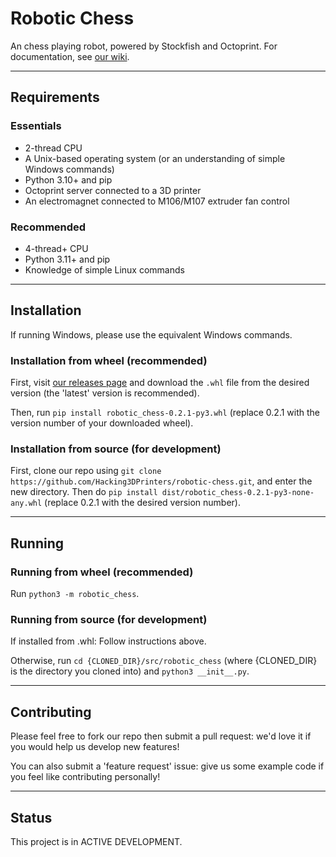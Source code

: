 # Robotic Chess

An chess playing robot, powered by Stockfish and Octoprint.
For documentation, see [our wiki](https://github.com/Hacking3DPrinters/robotic-chess/wiki).

---

## Requirements

### Essentials
* 2-thread CPU
* A Unix-based operating system (or an understanding of simple Windows commands)
* Python 3.10+ and pip
* Octoprint server connected to a 3D printer
* An electromagnet connected to M106/M107 extruder fan control

### Recommended
* 4-thread+ CPU
* Python 3.11+ and pip
* Knowledge of simple Linux commands

---

## Installation

If running Windows, please use the equivalent Windows commands.

### Installation from wheel (recommended)

First, visit [our releases page](https://github.com/Hacking3DPrinters/robotic-chess/releases) and download the `.whl` file from the desired version (the 'latest' version is recommended).

Then, run 
```pip install robotic_chess-0.2.1-py3.whl```
(replace 0.2.1 with the version number of your downloaded wheel).

### Installation from source (for development)

First, clone our repo using `git clone https://github.com/Hacking3DPrinters/robotic-chess.git`, and enter the new directory. Then do `pip install dist/robotic_chess-0.2.1-py3-none-any.whl` (replace 0.2.1 with the desired version number). 

---

## Running

### Running from wheel (recommended)

Run `python3 -m robotic_chess`.

### Running from source (for development)

If installed from .whl: Follow instructions above.

Otherwise, run `cd {CLONED_DIR}/src/robotic_chess` (where {CLONED_DIR} is the directory you cloned into) and `python3 __init__.py`. 

---

## Contributing

Please feel free to fork our repo then submit a pull request: we'd love it if you would help us develop new features!

You can also submit a 'feature request' issue: give us some example code if you feel like contributing personally!

---

## Status

This project is in ACTIVE DEVELOPMENT.